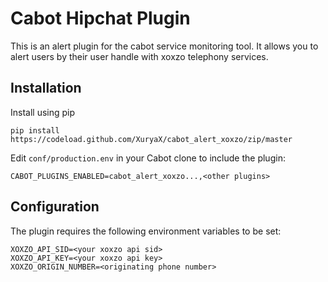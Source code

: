 Cabot Hipchat Plugin
=====

This is an alert plugin for the cabot service monitoring tool. It allows you to alert users by their user handle with xoxzo telephony services.

## Installation

Install using pip

    pip install https://codeload.github.com/XuryaX/cabot_alert_xoxzo/zip/master

Edit `conf/production.env` in your Cabot clone to include the plugin:

    CABOT_PLUGINS_ENABLED=cabot_alert_xoxzo...,<other plugins>

## Configuration

The plugin requires the following environment variables to be set:

    XOXZO_API_SID=<your xoxzo api sid>
    XOXZO_API_KEY=<your xoxzo api key>
    XOXZO_ORIGIN_NUMBER=<originating phone number>
